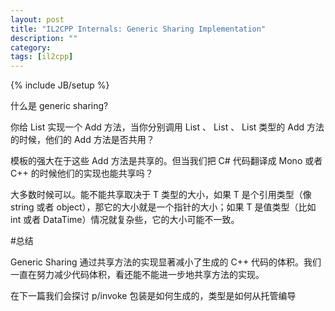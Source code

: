```yaml
---
layout: post
title: "IL2CPP Internals: Generic Sharing Implementation"
description: ""
category: 
tags: [il2cpp]
---
```

{% include JB/setup %}


什么是 generic sharing?

你给 List<T> 实现一个 Add 方法，当你分别调用 List<string> 、 List<object> 、 List<DateTime> 类型的 Add 方法的时候，他们的 Add 方法是否共用？

模板的强大在于这些 Add 方法是共享的。但当我们把 C# 代码翻译成 Mono 或者 C++ 的时候他们的实现也能共享吗？

大多数时候可以。能不能共享取决于 T 类型的大小，如果 T 是个引用类型（像 string 或者 object），那它的大小就是一个指针的大小；如果 T 是值类型（比如 int 或者 DataTime）情况就复杂些，它的大小可能不一致。

#总结

Generic Sharing 通过共享方法的实现显著减小了生成的 C++ 代码的体积。我们一直在努力减少代码体积，看还能不能进一步地共享方法的实现。

在下一篇我们会探讨 p/invoke 包装是如何生成的，类型是如何从托管编导